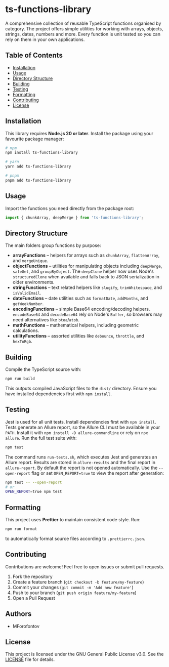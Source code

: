 # ts-functions-library

A comprehensive collection of reusable TypeScript functions organised by category. The project offers simple utilities for working with arrays, objects, strings, dates, numbers and more. Every function is unit tested so you can rely on them in your own applications.

## Table of Contents
- [Installation](#installation)
- [Usage](#usage)
- [Directory Structure](#directory-structure)
- [Building](#building)
- [Testing](#testing)
- [Formatting](#formatting)
- [Contributing](#contributing)
- [License](#license)

## Installation
This library requires **Node.js 20 or later**. Install the package using your favourite package manager:

```bash
# npm
npm install ts-functions-library

# yarn
yarn add ts-functions-library

# pnpm
pnpm add ts-functions-library
```
## Usage
Import the functions you need directly from the package root:

```ts
import { chunkArray, deepMerge } from 'ts-functions-library';
```
## Directory Structure
The main folders group functions by purpose:

- **arrayFunctions** – helpers for arrays such as `chunkArray`, `flattenArray`, and `mergeUnique`.
- **objectFunctions** – utilities for manipulating objects including `deepMerge`, `safeGet`, and `groupByObject`. The `deepClone` helper now uses Node's `structuredClone` when available and falls back to JSON serialization in older environments.
- **stringFunctions** – text related helpers like `slugify`, `trimWhitespace`, and `isValidEmail`.
- **dateFunctions** – date utilities such as `formatDate`, `addMonths`, and `getWeekNumber`.
- **encodingFunctions** – simple Base64 encoding/decoding helpers. `encodeBase64` and `decodeBase64` rely on Node's `Buffer`, so browsers may need alternatives like `btoa`/`atob`.
- **mathFunctions** – mathematical helpers, including geometric calculations.
- **utilityFunctions** – assorted utilities like `debounce`, `throttle`, and `hexToRgb`.

## Building
Compile the TypeScript source with:

```bash
npm run build
```
This outputs compiled JavaScript files to the `dist/` directory. Ensure you have installed dependencies first with `npm install`.

## Testing
Jest is used for all unit tests. Install dependencies first with `npm install`.
Tests generate an Allure report, so the Allure CLI must be available in your
`PATH`. Install it with `npm install -D allure-commandline` or rely on
`npx allure`.
Run the full test suite with:

```bash
npm test
```
The command runs `run-tests.sh`, which executes Jest and generates an Allure report. Results are stored in `allure-results` and the final report in `allure-report`.
By default the report is not opened automatically. Use the `--open-report` flag
or set `OPEN_REPORT=true` to view the report after generation:

```bash
npm test -- --open-report
# or
OPEN_REPORT=true npm test
```

## Formatting
This project uses **Prettier** to maintain consistent code style. Run:

```bash
npm run format
```
to automatically format source files according to `.prettierrc.json`.

## Contributing
Contributions are welcome! Feel free to open issues or submit pull requests.

1. Fork the repository
2. Create a feature branch (`git checkout -b feature/my-feature`)
3. Commit your changes (`git commit -m 'Add new feature'`)
4. Push to your branch (`git push origin feature/my-feature`)
5. Open a Pull Request

## Authors

- MForofontov

## License

This project is licensed under the GNU General Public License v3.0. See the [LICENSE](LICENSE) file for details.

